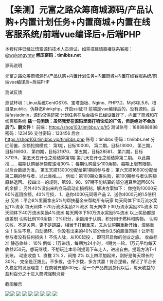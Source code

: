 # 【亲测】元富之路众筹商城源码/产品认购+内置计划任务+内置商城+内置在线客服系统/前端vue编译后+后端PHP

本套程序已经过悟空源码技术人员测试，如需搭建请直接联系客服：[@wukongymw](http://t.me/wukongymw)
**解压密码：timibbs.net**

源码说明

元富之路众筹商城源码/产品认购+内置计划任务+内置商城+内置在线客服系统/前端vue编译后+后端PHP

测试反馈

测试环境：Linux系统CentOS7.6、宝塔面板、Nginx、PHP7.2、MySQL5.6，根目录public，伪静态thinkphp，开启ssl证书
前端是vue编译后的，没有源码，后端fastadmin，源码仅供研究
计划任务在后台插件已经设置好了，内置了商城和在线客服系统
**插一句闲话：虽然我爱在源码里面打咱论坛的广告，但是绝对不会放后门、删文件！**
前端：https://shop103.timibbs.vip/h5
测试账号：1888888888
密码：123456
支付密码：123456
后台：https://shop103.timibbs.vip/timibbs.php
账号：timibbs
密码：timibbs.net
分红前置，余额抢购模式：
第1期，目标10000，
第二期，目标13000，
第三期，目标16900，
第四期，目标21970，
第五期，目标28561，
第六期，目标37129，
第五天在开仓之前结算第1期
第六天在开仓之前结算第二期。
以此类推……
每期认购目标额度递增30%；
每期认购最少100余额，每期上限有限额，以后台数据为准。
第五天把13000分配给第1期的参与者；
第六天把16900分配给第二期的参与者，以此类推。。。
例如：第100期众筹失败，第100期参与者认购额原路退回。
按四出一的规则，第99、98、97期不能结算的部分通算后退回60%的余额；
另外40%没出来的立马启动止损机制。解决方案如下：
你抢购10000元60%返回余额，40%亏损，
1、送你4000元同等产品
2、送你4000元的1.5倍积分
另外：平台8%里面拿出5%的帮扶基金来帮助所有玩家
每天网体下10万流水奖励1%流水
每天网体下20万流水奖励2%流水
每天网体下30万流水奖励3%流水
每天网体下40万流水奖励4%流水
每天网体下50万流水奖励5%流水
以上奖励都是级差制
认购比例100余额：2%积分，余额用于认购，积分用于燃料和购物。
认购失败，不是关网，更不是跑路，相当于打倒重来，又从认购期重新开始，涅槃重生！生生不息，自动循环。
你没有出来的40%部分给你3.5的超值回报！让所有参与者没有任何损失！
不伤人脉，从100起投 ， 即可开启你的创业之旅。
收益标准
静态收益： 10%
例如：1万进场，每期为24小时，4期为一轮。1万元平均每天收益250元，想玩继续，不想玩连本带利提现下车走人，进出自由，提现方法T+1到账。
动态收益
1、直推 2%
2、间推 2%
以上四项加起来，刚好是每天增长的30%。
完全是正拨比，不多拨，也不少拨，多方共赢！符合逻辑，保证了平台长久稳定的发展理念！
在商城充值500元，给一个产品做到总代以后，每天收益的盈利百分之十进入商城强制消费

截图展示

[![](https://wukongymw.com/wp-content/uploads/2024/04/d37da607fcd9cd8.png)](https://wukongymw.com/wp-content/uploads/2024/04/d37da607fcd9cd8.png)[![](https://wukongymw.com/wp-content/uploads/2024/04/b27c36c98578b6f.png)](https://wukongymw.com/wp-content/uploads/2024/04/b27c36c98578b6f.png)
[![](https://wukongymw.com/wp-content/uploads/2024/04/f3f246afe852c1a.png)](https://wukongymw.com/wp-content/uploads/2024/04/f3f246afe852c1a.png)
[![](https://wukongymw.com/wp-content/uploads/2024/04/73bd9e18ac534dd.png)](https://wukongymw.com/wp-content/uploads/2024/04/73bd9e18ac534dd.png)
[![](https://wukongymw.com/wp-content/uploads/2024/04/74b334ca81eaa10.png)](https://wukongymw.com/wp-content/uploads/2024/04/74b334ca81eaa10.png)
[![](https://wukongymw.com/wp-content/uploads/2024/04/52a414ce4af1c46.png)](https://wukongymw.com/wp-content/uploads/2024/04/52a414ce4af1c46.png)
[![](https://wukongymw.com/wp-content/uploads/2024/04/26c7bef8e189e09.png)](https://wukongymw.com/wp-content/uploads/2024/04/26c7bef8e189e09.png)
[![](https://wukongymw.com/wp-content/uploads/2024/04/2e5a71853bbb9ec.png)](https://wukongymw.com/wp-content/uploads/2024/04/2e5a71853bbb9ec.png)
[![](https://wukongymw.com/wp-content/uploads/2024/04/99aa6ef4b45f503.png)](https://wukongymw.com/wp-content/uploads/2024/04/99aa6ef4b45f503.png)
